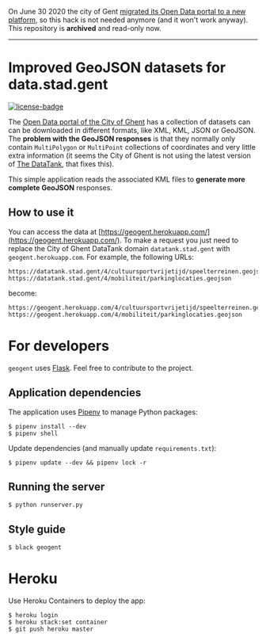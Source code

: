 On June 30 2020 the city of Gent [migrated its Open Data portal to a new platform](https://youtu.be/6BvIIO5-eNA),
so this hack is not needed anymore (and it won't work anyway). This repository is **archived** and read-only now.

-----

Improved GeoJSON datasets for data.stad.gent  
============================================

[![license-badge]](LICENSE)


The [Open Data portal of the City of Ghent](https://data.stad.gent/datasets) has a collection of
datasets can can be downloaded in different formats, like XML, KML, JSON or GeoJSON. The **problem with
the GeoJSON responses** is that they normally only contain `MultiPolygon` or `MultiPoint` collections
of coordinates and very little extra information (it seems the City of Ghent is not using the latest version
of [The DataTank](http://thedatatank.com/), that fixes this).

This simple application reads the associated KML files to **generate more complete GeoJSON** responses.

How to use it
-------------

You can access the data at [https://geogent.herokuapp.com/](https://geogent.herokuapp.com/).
To make a request you just need to replace the City of Ghent DataTank domain `datatank.stad.gent` with
`geogent.herokuapp.com`. For example, the following URLs:

    https://datatank.stad.gent/4/cultuursportvrijetijd/speelterreinen.geojson
    https://datatank.stad.gent/4/mobiliteit/parkinglocaties.geojson

become:

    https://geogent.herokuapp.com/4/cultuursportvrijetijd/speelterreinen.geojson
    https://geogent.herokuapp.com/4/mobiliteit/parkinglocaties.geojson


For developers
==============

`geogent` uses [Flask](http://flask.pocoo.org/). Feel free to contribute to the project.

Application dependencies
------------------------

The application uses [Pipenv](https://docs.pipenv.org/) to manage Python packages:

    $ pipenv install --dev
    $ pipenv shell

Update dependencies (and manually update `requirements.txt`):

    $ pipenv update --dev && pipenv lock -r

Running the server
------------------

    $ python runserver.py

Style guide
-----------

    $ black geogent


Heroku
======

Use Heroku Containers to deploy the app:

    $ heroku login
    $ heroku stack:set container
    $ git push heroku master


[license-badge]: https://img.shields.io/badge/license-MIT-blue.svg
